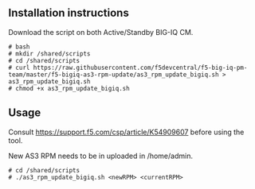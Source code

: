 Installation instructions
-------------------------

Download the script on both Active/Standby BIG-IQ CM.

```
# bash
# mkdir /shared/scripts
# cd /shared/scripts
# curl https://raw.githubusercontent.com/f5devcentral/f5-big-iq-pm-team/master/f5-bigiq-as3-rpm-update/as3_rpm_update_bigiq.sh > as3_rpm_update_bigiq.sh
# chmod +x as3_rpm_update_bigiq.sh
```

Usage
-----

Consult https://support.f5.com/csp/article/K54909607 before using the tool.

New AS3 RPM needs to be in uploaded in /home/admin.

```
# cd /shared/scripts
# ./as3_rpm_update_bigiq.sh <newRPM> <currentRPM>
```
